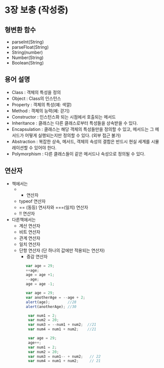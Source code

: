 # 3장 보충 (작성중)

## 형변환 함수
- parseInt(String)
- parseFloat(String)
- String(number)
- Number(String)
- Boolean(String)

## 용어 설명
- Class : 객체의 특성을 정의
- Object : Class의 인스턴스
- Property : 객체의 특성(예: 색깔)
- Method : 객체의 능력(예: 걷기)
- Constructor : 인스턴스화 되는 시점에서 호출되는 메서드
- Inheritance : 클래스는 다른 클래스로부터 특성들을 상속받을 수 있다.
- Encapsulation : 클래스는 해당 객체의 특성들만을 정의할 수 있고, 메서드는 그 메서드가 어떻게 실행되는지만 정의할 수 있다. (외부 접근 불가)
- Abstraction : 복잡한 상속, 메서드, 객체의 속성의 결합은 반드시 현실 세계를 시뮬레이션할 수 있어야 한다.
- Polymorphism : 다른 클래스들이 같은 메서드나 속성으로 정의될 수 있다.




## 연산자
- 책에서는
    - + 연산자
    - typeof 연산자
    - == (동등) 연사자와 ===(일치) 연산자
    - !! 연산자
- 다른책에서는
    - 계산 연산자
    - 비트 연산자
    - 관계 연산자
    - 일치 연산자
    - 단항 연산자 (단 하나의 값에만 적용되는 연산자)
        - 증감 연산자
         ```javascript
            var age = 29;
            ++age;
            age = age +1;
            --age;
            age = age -1;
         ```
         ```javascript
            var age = 29;
            var anotherAge = --age + 2;
            alert(age);        //28
            alert(anotherAge); //30
        ```
        ```javascript    
            var num1 = 2;
            var num2 = 20;
            var num3 = --num1 + num2;  //21
            var num4 = num1 + num2;    //21
        ```
        ```javascript    
            var age = 29;
            age++;
            var num1 = 2;
            var num2 = 20;
            var num3 = num1-- + num2;   // 22
            var num4 = num1 + num2;     // 21
        ```    

